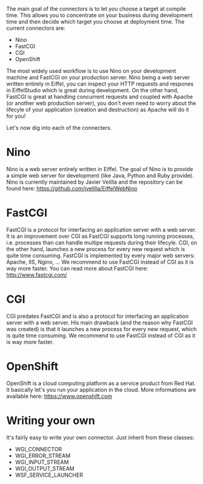 The main goal of the connectors is to let you choose a target at compile time.
This allows you to concentrate on your business during development time and then decide which target you choose at deployment time.
The current connectors are:
* Nino
* FastCGI
* CGI
* OpenShift

The most widely used workflow is to use Nino on your development machine and FastCGI on your production server.
Nino being a web server written entirely in Eiffel, you can inspect your HTTP requests and respones in EiffelStudio which is great during development.
On the other hand, FastCGI is great at handling concurrent requests and coupled with Apache (or another web production server), you don't even need to worry about the lifecyle of your application (creation and destruction) as Apache will do it for you!

Let's now dig into each of the connecters.

# Nino

Nino is a web server entirely written in Eiffel.
The goal of Nino is to provide a simple web server for development (like Java, Python and Ruby provide).
Nino is currently maintained by Javier Velilla and the repository can be found here: https://github.com/jvelilla/EiffelWebNino

# FastCGI

FastCGI is a protocol for interfacing an application server with a web server.
It is an improvement over CGI as FastCGI supports long running processes, i.e. processes than can handle multipe requests during their lifecyle. CGI, on the other hand, launches a new process for every new request which is quite time consuming.
FastCGI is implemented by every major web servers: Apache, IIS, Nginx, ...
We recommend to use FastCGI instead of CGI as it is way more faster.
You can read more about FastCGI here: http://www.fastcgi.com/

# CGI

CGI predates FastCGI and is also a protocol for interfacing an application server with a web server.
His main drawback (and the reason why FastCGI was created) is that it launches a new process for every new request, which is quite time consuming.
We recommend to use FastCGI instead of CGI as it is way more faster.

# OpenShift

OpenShift is a cloud computing platform as a service product from Red Hat.
It basically let's you run your application in the cloud.
More informations are available here: https://www.openshift.com 

# Writing your own

It's fairly easy to write your own connector. Just inherit from these classes:
* WGI_CONNECTOR
* WGI_ERROR_STREAM
* WGI_INPUT_STREAM
* WGI_OUTPUT_STREAM
* WSF_SERVICE_LAUNCHER
